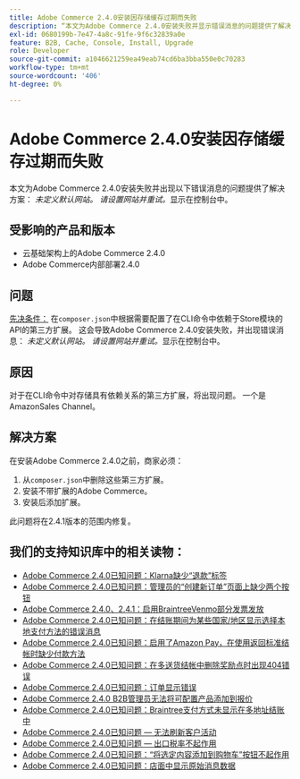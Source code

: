 ```yaml
---
title: Adobe Commerce 2.4.0安装因存储缓存过期而失败
description: “本文为Adobe Commerce 2.4.0安装失败并显示错误消息的问题提供了解决方案： *未定义默认网站。 请设置网站并重试。*显示在控制台中。”
exl-id: 0680199b-7e47-4a8c-91fe-9f6c32839a0e
feature: B2B, Cache, Console, Install, Upgrade
role: Developer
source-git-commit: a1046621259ea49eab74cd6ba3bba550e0c70283
workflow-type: tm+mt
source-wordcount: '406'
ht-degree: 0%

---
```


# Adobe Commerce 2.4.0安装因存储缓存过期而失败

本文为Adobe Commerce 2.4.0安装失败并出现以下错误消息的问题提供了解决方案： *未定义默认网站。 请设置网站并重试。*&#x200B;显示在控制台中。

## 受影响的产品和版本

* 云基础架构上的Adobe Commerce 2.4.0
* Adobe Commerce内部部署2.4.0

## 问题

<u>先决条件：</u>
在`composer.json`中根据需要配置了在CLI命令中依赖于Store模块的API的第三方扩展。 这会导致Adobe Commerce 2.4.0安装失败，并出现错误消息： *未定义默认网站。 请设置网站并重试。*&#x200B;显示在控制台中。

## 原因

对于在CLI命令中对存储具有依赖关系的第三方扩展，将出现问题。 一个是AmazonSales Channel。

## 解决方案

在安装Adobe Commerce 2.4.0之前，商家必须：

1. 从`composer.json`中删除这些第三方扩展。
1. 安装不带扩展的Adobe Commerce。
1. 安装后添加扩展。

此问题将在2.4.1版本的范围内修复。

## 我们的支持知识库中的相关读物：

* [Adobe Commerce 2.4.0已知问题：Klarna缺少“退款”标签](/help/troubleshooting/payments/magento-2-4-0-known-issue-missing-refund-label-in-klarna.md)
* [Adobe Commerce 2.4.0已知问题：管理员的“创建新订单”页面上缺少两个按钮](/help/troubleshooting/miscellaneous/magento-2-4-0-known-issue-create-new-order-buttons-missing.md)
* [Adobe Commerce 2.4.0、2.4.1：启用BraintreeVenmo部分发票发放](/help/troubleshooting/payments/magento-2-4-0-2-4-1-enable-braintree-venmo-partial-invoice-issue.md)
* [Adobe Commerce 2.4.0已知问题：在结账期间为某些国家/地区显示选择本地支付方法的错误消息](/help/troubleshooting/payments/magento-2-4-0-checkout-error-selecting-local-payments.md)
* [Adobe Commerce 2.4.0已知问题：启用了Amazon Pay，在使用返回标准结帐时缺少付款方法](/help/troubleshooting/payments/magento-2-4-0-known-issue-amazon-pay-no-payment-methods.md)
* [Adobe Commerce 2.4.0已知问题：在多送货结帐中删除奖励点时出现404错误](/help/troubleshooting/storefront/magento-2-4-0-404-error-removing-rewards-points-on-multi-shipping-checkout.md)
* [Adobe Commerce 2.4.0已知问题：订单显示错误](/help/troubleshooting/storefront/magento-2-4-0-known-issue-orders-display-error.md)
* [Adobe Commerce 2.4.0 B2B管理员无法将可配置产品添加到报价](/help/troubleshooting/miscellaneous/magento-2-4-0-b2b-admin-can-t-add-configurable-product-to-quote.md)
* [Adobe Commerce 2.4.0已知问题：Braintree支付方式未显示在多地址结账中](/help/troubleshooting/payments/magento-2-4-0-braintree-not-in-multiple-addresses-checkout.md)
* [Adobe Commerce 2.4.0已知问题 — 无法刷新客户活动](/help/troubleshooting/miscellaneous/magento-2-4-0-refresh-on-customer-activities-does-not-work.md)
* [Adobe Commerce 2.4.0已知问题 — 出口税率不起作用](/help/troubleshooting/miscellaneous/magento-2-4-0-known-issue-export-tax-rates-does-not-work.md)
* [Adobe Commerce 2.4.0已知问题：“将选定内容添加到购物车”按钮不起作用](/help/troubleshooting/miscellaneous/magento-2-4-0-add-selections-to-my-cart-does-not-work.md)
* [Adobe Commerce 2.4.0已知问题：店面中显示原始消息数据](/help/troubleshooting/storefront/magento-2-4-0-issue-storefront-raw-message-data-display.md)
